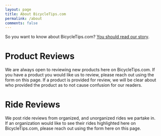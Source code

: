 ```yaml
---
layout: page
title: About BicycleTips.com
permalink: /about
comments: false
---
```


So you want to know about BicycleTips.com? [You should read our story](/home/2011/07/getting-a-bike-to-ride-heres-our-story).

# Product Reviews
We are always open to reviewing new products here on BicycleTips.com. If you have a product you would like us to review, please reach out using the form on this page. If a product is provided for review, we will be clear about who provided the product as to not cause confusion for our readers.

# Ride Reviews
We post ride reviews from organized, and unorganized rides we partake in. If an organization would like to see their rides highlighted here on BicycleTips.com, please reach out using the form here on this page.
